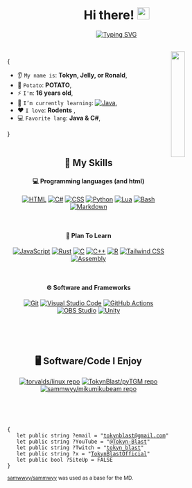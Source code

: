 <!--https://github-readme-stats.vercel.app/api?username=TokynBlast&show_icons=true&theme=dracula-->
<h1 align="center">Hi there! <img src="https://media.giphy.com/media/hvRJCLFzcasrR4ia7z/giphy.gif" width="28"></h1>
<p align='center'>
<a href="https://git.io/typing-svg"><img src="https://readme-typing-svg.demolab.com?font=Fira+Code&duration=2500&pause=300&color=00D13B&center=true&random=true&width=750&height=80&lines=I+love+C%23+%E2%99%A5%EF%B8%8F;Open+Source+Is+The+Best;Python+Is+Awesome;Professionalism+Can+Be+Fun!;Programming+Is+Super+Cool;Lua+Is+Interesting!;POTATOOOOOO+%F0%9F%A5%94;Unity+Is+Easy;HTML+Should+Be+A+Language!;RUSTY+CRAB+PIZZA;Markdown+Is+Awesome;Website+Go+brrrrrrrrrr;Programming+Is+Easy!;Markdown+Is+Incredible!;JOIN+THE+POTATO+NET+%F0%9F%A5%94;HTML+Is...+Interesting%3F" alt="Typing SVG" /></a>
</p>

<br>
<img align='right' src='images/NUXtocat.gif' width='25%'>

{  

* 👂 `My name is`: **Tokyn, Jelly, or Ronald**,
* 🥔 `Potato`: **POTATO**,
* ⚡ `I'm`: **16 years old**,
* 🌱 `I’m currently learning`: <a href="#"><img alt="Java" src="https://custom-icon-badges.demolab.com/badge/Java-007396.svg?logo=java&logoColor=white"></a>,
* ❤️ `I love`: **Rodents**  ,
* 💻 `Favorite lang`: **Java & C#**,

}
<br><br>
<h2 align="center">🌱 My Skills</h2>

<h4 align="center">💻 Programming languages (and html)</h4>

<p align="center">
<a href="https://github.com/search?q=user%3ATokynBlast+language%3AHTML+&type=repositories"><img alt="HTML" src="https://img.shields.io/badge/HTML-E34F26.svg?logo=html5&logoColor=white"></a>
<a href="#"><img alt="C#" src="https://custom-icon-badges.demolab.com/badge/C%23-68217A.svg?logo=cs2&logoColor=white"></a>
<a href="https://github.com/search?q=user%3ATokynBlast+language%3Acss&type=code"><img alt="CSS" src="https://img.shields.io/badge/CSS-1572B6.svg?logo=css3&logoColor=white"></a>
<a href="https://github.com/search?q=user%3ATokynBlast+language%3Apython&type=code"><img alt="Python" src="https://img.shields.io/badge/Python-3776AB.svg?logo=python&logoColor=white"></a>
<a href="#"><img alt="Lua" src="https://img.shields.io/badge/Lua-2C2D72?logo=lua&logoColor=white"></a>
<a href="#"><img alt="Bash" src="https://img.shields.io/badge/Bash-121011.svg?logo=gnu-bash&logoColor=white"></a>
<a href="https://github.com/search?q=user%3ATokynBlast+language%3Amarkdown&type=code"><img alt="Markdown" src="https://img.shields.io/badge/Markdown-000000.svg?logo=markdown&logoColor=white"></a>
</p>
<br>

<h4 align="center">🏫 Plan To Learn</h4>
<p align="center">
<a href="https://github.com/search?q=user%3ATokynBlast+language%3AJavaScript+&type=repositories"><img alt="JavaScript" src="https://img.shields.io/badge/JavaScript-F7DF1E.svg?logo=javascript&logoColor=black"></a>
<a href="#"><img alt="Rust" src="https://img.shields.io/badge/-Rust-D65A41?style=flat&logo=rust"></a>
<a href="#"><img alt="C" src="https://shields.io/badge/-C-00599C?style=flat&logo=C"></a>
<a href="#"><img alt="C++" src="https://img.shields.io/badge/-C++-00599C?logo=cplusplus&logoColor=white"></a>
<a href="#"><img alt="R" src="https://shields.io/badge/-R-276DC3?style=flat&logo=R"></a>
<a href="#"><img alt="Tailwind CSS" src="https://img.shields.io/badge/Tailwind_CSS-38B2AC.svg?logo=tailwind-css&logoColor=white"></a>
<a href="#"><img alt="Assembly" src="https://img.shields.io/badge/-Assembly-000000?style=flat&logo=assemblyscript"></a>
</p>
<br>

<h4 align="center">⚙ Software and Frameworks</h4>

<p align="center">
<a href="#"><img alt="Git" src="https://img.shields.io/badge/Git-F05033.svg?logo=git&logoColor=white"></a>
<a href="#"><img alt="Visual Studio Code" src="https://img.shields.io/badge/Visual%20Studio%20Code-0078d7.svg?logo=visual-studio-code&logoColor=white"></a>
<a href="#"><img alt="GitHub Actions" src="https://img.shields.io/badge/GitHub%20Actions-2671E5.svg?logo=github%20actions&logoColor=white"></a>
<a href="#"><img alt="OBS Studio" src="https://img.shields.io/badge/-OBS-302E31?logo=obs-studio&logoColor=white"></a>
<a href="#"><img alt="Unity" src="https://img.shields.io/badge/Unity-000000.svg?logo=unity&logoColor=white"></a>
</p>
<br><br><br>
<h2 align="center">🖥️ Software/Code I Enjoy</h2>

<!--Add a thing for programs I have made that are my favorite here!-->

<p align="center">
<a href="https://github.com/torvalds/linux"><img alt="torvalds/linux repo" src="https://img.shields.io/badge/torvalds-linux-000000"></a>
<a href="https://github.com/TokynBlast/pyTGM"><img alt="TokynBlast/pyTGM repo" src="https://img.shields.io/badge/TokynBlast-pyTGM-3776AB"></a>
<a href="https://github.com/sammwyy/mikumikubeam"><img alt="sammwyy/mikumikubeam repo" src="https://img.shields.io/badge/sammwyy-MikuMikuBeam-00BFFF"></a>
</p>

<br><br><br>

<pre><code>{
   let public string ?email = "<a href='mailto:tokynblast@gmail.com'>tokynblast@gmail.com</a>"  
   let public string ?YouTube = "<a href='https://youtube.com/@Tokyn-Blast'>@Tokyn-Blast</a>"  
   let public string ?Twitch = "<a href='http://twitch.com/tokyn_blast'>tokyn_blast</a>"
   let public string ?x = "<a href='http://x.com/user/TokynBlastOfficial'>TokynBlastOfficial</a>"
   let public bool ?SiteUp = FALSE
}</code></pre>

<sub>[samwwyy/sammwyy](https://github.com/sammwyy/sammwyy) was used as a base for the MD.</sub>

<!--HEYYYY!!
So glad you came to look at the source code!!
This is slowly becoming my own :)
Really, go check out the sammwyy/sammwyy README.md: https://github.com/sammwyy/sammwyy
I put a LOT of time into this, and they know a LOT more languages and code than I do...
This thing was TERRIBLE untill I discovered you could use HTML in MD.-->

<!--This thing takes a LOT of insporation from other READMEs! I'm proud of it!
Also, Programming can be made easy... IF TAUGHT RIGHT!!
I beleive, HTML should be taught first, to get the future programmer used to how
abstract code can be! Then, they learn something NOT objective, otherwise they
will likely come to the same turn-off most people do when learning a non-objective language.
Learning non-objective, then objective is usually easier!

One problem with that... HTML is human-readable, so is an objective language...
Non-objective languages aren't human readable...-->
